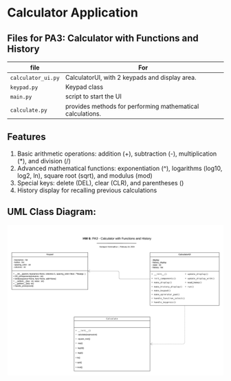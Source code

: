 # Calculator Application
## Files for PA3: Calculator with Functions and History

| file               | For                                                        |
|--------------------|------------------------------------------------------------|
| `calculator_ui.py` | CalculatorUI, with 2 keypads and display area.             |
| `keypad.py`        | Keypad class                                               |
| `main.py`          | script to start the UI                                     |
| `calculate.py`     | provides methods for performing mathematical calculations. |

## Features
1. Basic arithmetic operations: addition (+), subtraction (-), multiplication (*), and division (/)
2. Advanced mathematical functions: exponentiation (^), logarithms (log10, log2, ln), square root (sqrt), and modulus (mod)
3. Special keys: delete (DEL), clear (CLR), and parentheses ()
4. History display for recalling previous calculations

## UML Class Diagram:

![UML Class Diagram](HW6.png)


